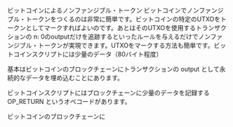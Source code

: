 ビットコインによるノンファンジブル・トークン
ビットコインでノンファンジブル・トークンをつくるのは非常に簡単です。ビットコインの特定のUTXOをトークンとしてマークすればよいのです。あとはそのUTXOを使用するトランザクションの n: 0のoutputだけを追跡するといったルールを与えるだけでノンファンジブル・トークンが実現できます。UTXOをマークする方法も簡単です。ビットコインスクリプトには少量のデータ（80バイト程度）

基本はビットコインのブロックチェーンにトランザクションの output として永続的なデータを埋め込むことにあります。

ビットコインスクリプトにはブロックチェーンに少量のデータを記録するOP_RETURN というオペコードがあります。


ビットコインのブロックチェーンに
